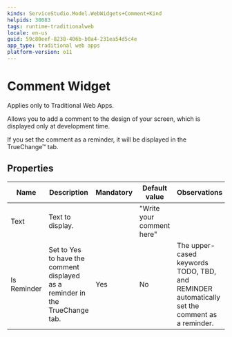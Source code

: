 ```yaml
---
kinds: ServiceStudio.Model.WebWidgets+Comment+Kind
helpids: 30083
tags: runtime-traditionalweb
locale: en-us
guid: 59c80eef-8238-406b-b0a4-231ea54d5c4e
app_type: traditional web apps
platform-version: o11
---
```


# Comment Widget

<div class="info" markdown="1">

Applies only to Traditional Web Apps.

</div>

Allows you to add a comment to the design of your screen, which is displayed only at development time.

If you set the comment as a reminder, it will be displayed in the TrueChange&#8482; tab.

## Properties

<table markdown="1">
<thead>
<tr>
<th>Name</th>
<th>Description</th>
<th>Mandatory</th>
<th>Default value</th>
<th>Observations</th>
</tr>
</thead>
<tbody>
<tr>
<td title="Text">Text</td>
<td>Text to display.</td>
<td></td>
<td>"Write your comment here"</td>
<td></td>
</tr>
<tr>
<td title="Is Reminder">Is Reminder</td>
<td>Set to Yes to have the comment displayed as a reminder in the TrueChange tab.</td>
<td>Yes</td>
<td>No</td>
<td>The upper-cased keywords TODO, TBD, and REMINDER automatically set the comment as a reminder.</td>
</tr>
</tbody>
</table>

